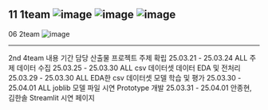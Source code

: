 11 1team
![image](https://github.com/user-attachments/assets/a2441bef-68db-4374-a823-6e10b032f835)
![image](https://github.com/user-attachments/assets/cea8c6c3-5a88-4340-966f-edbf09b6b9df)
![image](https://github.com/user-attachments/assets/d2e46904-66b1-4ad2-87bf-8c81d5384443)
---
06 2team
![image](https://github.com/user-attachments/assets/5fc2e24a-af0f-434a-9527-ce3f91ee7a71)

---
2nd 4team
내용	기간	담당	산출물
프로젝트 주제 확립	25.03.21 - 25.03.24	ALL	주제
데이터 수집	25.03.25 - 25.03.30	ALL	csv 데이터셋
데이터 EDA 및 전처리	25.03.29 - 25.03.30	ALL	EDA한 csv 데이터셋
모델 학습 및 평가	25.03.30 - 25.04.01	ALL	joblib 모델 파일
시연 Prototype 개발	25.03.31 - 25.04.01	안종현, 김한솔	Streamlit 시연 페이지




